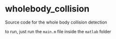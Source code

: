 # wholebody_collision
Source code for the whole body collision detection

to run, just run the ``main.m`` file inside the ``matlab`` folder
